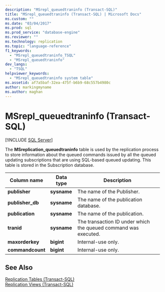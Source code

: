 ```yaml
---
description: "MSrepl_queuedtraninfo (Transact-SQL)"
title: "MSrepl_queuedtraninfo (Transact-SQL) | Microsoft Docs"
ms.custom: ""
ms.date: "03/04/2017"
ms.prod: sql
ms.prod_service: "database-engine"
ms.reviewer: ""
ms.technology: replication
ms.topic: "language-reference"
f1_keywords: 
  - "MSrepl_queuedtraninfo_TSQL"
  - "MSrepl_queuedtraninfo"
dev_langs: 
  - "TSQL"
helpviewer_keywords: 
  - "MSrepl_queuedtraninfo system table"
ms.assetid: af7a5baf-32ea-475f-b6b9-68c557b4980c
author: markingmyname
ms.author: maghan
---
```

# MSrepl_queuedtraninfo (Transact-SQL)
[!INCLUDE [SQL Server](../../includes/applies-to-version/sqlserver.md)]

  The **MSreplication_queuedtraninfo** table is used by the replication process to store information about the queued commands issued by all the queued updating subscriptions that are using SQL-based queued updating. This table is stored in the Subscription database.  
  
|Column name|Data type|Description|  
|-----------------|---------------|-----------------|  
|**publisher**|**sysname**|The name of the Publisher.|  
|**publisher_db**|**sysname**|The name of the publication database.|  
|**publication**|**sysname**|The name of the publication.|  
|**tranid**|**sysname**|The transaction ID under which the queued command was executed.|  
|**maxorderkey**|**bigint**|Internal-use only.|  
|**commandcount**|**bigint**|Internal-use only.|  
  
## See Also  
 [Replication Tables &#40;Transact-SQL&#41;](../../relational-databases/system-tables/replication-tables-transact-sql.md)   
 [Replication Views &#40;Transact-SQL&#41;](../../relational-databases/system-views/replication-views-transact-sql.md)  
  
  
